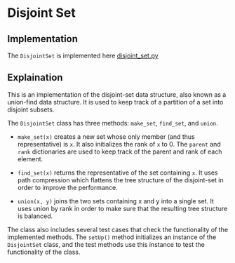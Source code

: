 # Disjoint Set

## Implementation

The `DisjointSet` is implemented here [disjoint_set.py](../../data_structures/disjoint_set.py)

## Explaination

This is an implementation of the disjoint-set data structure, also known as a union-find data structure. It is used to keep track of a partition of a set into disjoint subsets.

The `DisjointSet` class has three methods: `make_set`, `find_set`, and `union`.

- `make_set(x)` creates a new set whose only member (and thus representative) is `x`. It also initializes the rank of `x` to 0. The `parent` and `rank` dictionaries are used to keep track of the parent and rank of each element.

- `find_set(x)` returns the representative of the set containing `x`. It uses path compression which flattens the tree structure of the disjoint-set in order to improve the performance.

- `union(x, y)` joins the two sets containing x and y into a single set. It uses union by rank in order to make sure that the resulting tree structure is balanced.

The class also includes several test cases that check the functionality of the implemented methods. The `setUp()` method initializes an instance of the `DisjointSet` class, and the test methods use this instance to test the functionality of the class.
